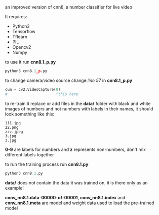 an improved version of cnn8, a number classifier for live video

It requires:
* Python3
* Tensorflow
* Tflearn
* PIL
* Opencv2
* Numpy

to use it run **cnn8.1_p.py**
```python
python3 cnn8.1_p.py
```

to change camera/video source change *line 57* in **cnn8.1_p.py**
```python
cum = cv2.VideoCapture(0)
#                      ^this here
```

to re-train it replace or add files in the **data/** folder with black and white images of numbers and not numbers with labels in their names, it should look something like this:
```
111.jpg
22.png
zzz.jpeg
3.jpg
z.jpg
```
**0-9** are labels for numbers and **z** represents non-numbers, don't mix different labels together

to run the training process run **cnn8.1.py**
```python
python3 cnn8.1.py
```

**data/** does not contain the data it was trained on, it is there only as an example!

**conv_nn8.1.data-00000-of-00001**, **conv_nn8.1.index** and **conv_nn8.1.meta** are model and weight data used to load the pre-trained model

